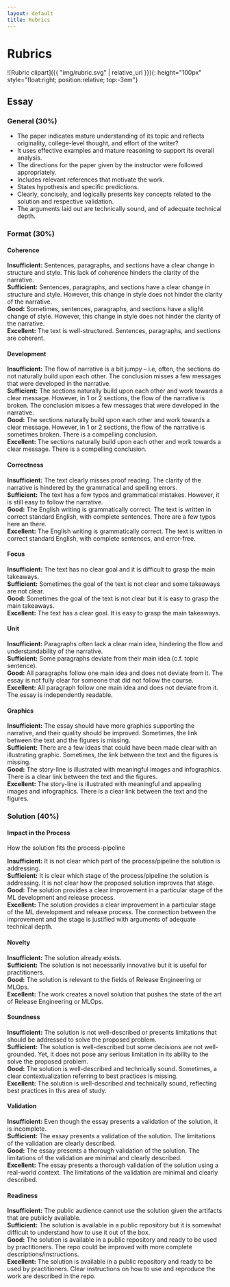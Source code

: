 ```yaml
---
layout: default
title: Rubrics
---
```

# Rubrics
![Rubric clipart]({{ "img/rubric.svg" | relative_url }}){: height="100px" style="float:right; position:relative; top:-3em"}

## Essay

### General (30%)

- The paper indicates mature understanding of its topic and reflects originality, college-level thought, and effort of the writer? 
- It uses effective examples and mature reasoning to support its overall analysis.
- The directions for the paper given by the instructor were followed appropriately.
- Includes relevant references that motivate the work.
- States hypothesis and specific predictions.
- Clearly, concisely, and logically presents key concepts related to the solution and respective validation. 
- The arguments laid out are technically sound, and of adequate technical depth.


### Format (30%)

#### Coherence

**Insufficient:** Sentences, paragraphs, and sections have a clear change in structure and style. This lack of coherence hinders the clarity of the narrative. <br/>
**Sufficient:** Sentences, paragraphs, and sections have a clear change in structure and style. However, this change in style does not hinder the clarity of the narrative.<br/>
**Good:** Sometimes, sentences, paragraphs, and sections have a slight change of style. However, this change in style does not hinder the clarity of the narrative.<br/>
**Excellent:** The text is well-structured. Sentences, paragraphs, and sections are coherent.

#### Development

**Insufficient:** The flow of narrative is a bit jumpy – i.e, often, the sections do not naturally build upon each other. The conclusion misses a few messages that were developed in the narrative.<br/>
**Sufficient:** The sections naturally build upon each other and work towards a clear message. However, in 1 or 2 sections, the flow of the narrative is broken. The conclusion misses a few messages that were developed in the narrative.<br/>
**Good:** The sections naturally build upon each other and work towards a clear message. However, in 1 or 2 sections, the flow of the narrative is sometimes broken. There is a compelling conclusion.<br/>
**Excellent:** The sections naturally build upon each other and work towards a clear message. There is a compelling conclusion.

#### Correctness

**Insufficient:** The text clearly misses proof reading. The clarity of the narrative is hindered by the grammatical and spelling errors.<br/>
**Sufficient:** The text has a few typos and grammatical mistakes. However, it is still easy to follow the narrative. <br/>
**Good:** The English writing is grammatically correct. The text is written in correct standard English, with complete sentences. There are a few typos here an there.<br/>
**Excellent:** The English writing is grammatically correct. The text is written in correct standard English, with complete sentences, and error-free.

#### Focus

**Insufficient:** The text has no clear goal and it is difficult to grasp the main takeaways.<br/>
**Sufficient:** Sometimes the goal of the text is not clear and some takeaways are not clear.<br/>
**Good:** Sometimes the goal of the text is not clear but it is easy to grasp the main takeaways.<br/>
**Excellent:** The text has a clear goal. It is easy to grasp the main takeaways.

#### Unit

**Insufficient:** Paragraphs often lack a clear main idea, hindering the flow and understandability of the narrative.<br/>
**Sufficient:** Some paragraphs deviate from their main idea (c.f. topic sentence).<br/>
**Good:** All paragraphs follow one main idea and does not deviate from it. The essay is not fully clear for someone that did not follow the course.<br/>
**Excellent:** All paragraph follow one main idea and does not deviate from it. The essay is independently readable. 

#### Graphics

**Insufficient:** The essay should have more graphics supporting the narrative, and their quality should be improved. Sometimes, the link between the text and the figures is missing.<br/>
**Sufficient:** There are a few ideas that could have been made clear with an illustrating graphic. Sometimes, the link between the text and the figures is missing.<br/>
**Good:** The story-line is illustrated with meaningful images and infographics. There is a clear link between the text and the figures.<br/>
**Excellent:** The story-line is illustrated with meaningful and appealing images and infographics. There is a clear link between the text and the figures.



### Solution (40%)

#### Impact in the Process
How the solution fits the process-pipeline

**Insufficient:** It is not clear which part of the process/pipeline the solution is addressing.<br/>
**Sufficient:**   It is clear which stage of the process/pipeline the solution is addressing. It is not clear how the proposed solution improves that stage.<br/>
**Good:**         The solution provides a clear improvement in a particular stage of the ML development and release process. <br/>
**Excellent:**    The solution provides a clear improvement in a particular stage of the ML development and release process. The connection between the improvement and the stage is justified with arguments of adequate technical depth.


#### Novelty

**Insufficient:** The solution already exists.<br/>
**Sufficient:**   The solution is not necessarily innovative but it is useful for practitioners.<br/>
**Good:**         The solution is relevant to the fields of Release Engineering or MLOps.<br/>
**Excellent:**    The work creates a novel solution that pushes the state of the art of Release Engineering or MLOps.

#### Soundness

**Insufficient:** The solution is not well-described or presents limitations that should be addressed to solve the proposed problem.<br/>
**Sufficient:**   The solution is well-described but some decisions are not well-grounded. Yet, it does not pose any serious limitation in its ability to the solve the proposed problem. <br/>
**Good:**         The solution is well-described and technically sound. Sometimes, a clear contextualization referring to best practices is missing.<br/>
**Excellent:**    The solution is well-described and technically sound, reflecting best practices in this area of study.

#### Validation

**Insufficient:** Even though the essay presents a validation of the solution, it is incomplete.<br/>
**Sufficient:**   The essay presents a validation of the solution. The limitations of the validation are clearly described.<br/>
**Good:**         The essay presents a thorough validation of the solution. The limitations of the validation are minimal and clearly described.<br/>
**Excellent:**    The essay presents a thorough validation of the solution using a real-world context. The limitations of the validation are minimal and clearly described.

<!-- #### Impact

**Insufficient:** <br/>
**Sufficient:**   <br/>
**Good:**         <br/>
**Excellent:**     -->

#### Readiness

**Insufficient:** The public audience cannot use the solution given the artifacts that are publicly available.<br/>
**Sufficient:**   The solution is available in a public repository but it is somewhat difficult to understand how to use it out of the box.<br/>
**Good:**         The solution is available in a public repository and ready to be used by practitioners. The repo could be improved with more complete descriptions/instructions.<br/>
**Excellent:**    The solution is available in a public repository and ready to be used by practitioners. Clear instructions on how to use and reproduce the work are described in the repo.

<!-- #### Quality Control

I suggest we check this in the implementation

#### Version Control

I suggest we check this in the Implementation... -->

